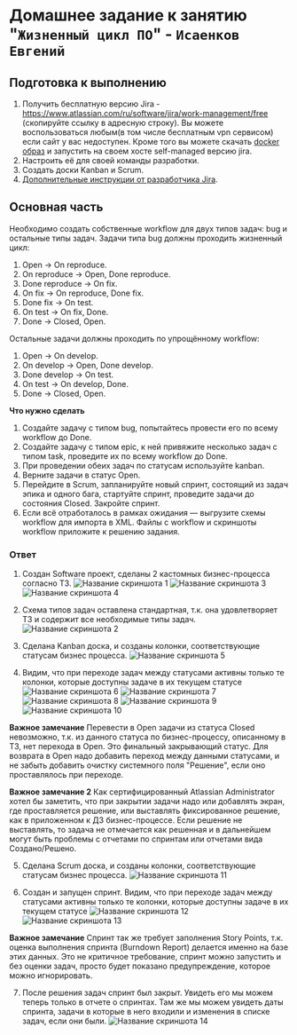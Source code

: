 # Домашнее задание к занятию "`Жизненный цикл ПО`" - `Исаенков Евгений`

## Подготовка к выполнению

1. Получить бесплатную версию Jira - https://www.atlassian.com/ru/software/jira/work-management/free (скопируйте ссылку в адресную строку). Вы можете воспользоваться любым(в том числе бесплатным vpn сервисом) если сайт у вас недоступен. Кроме того вы можете скачать [docker образ](https://hub.docker.com/r/atlassian/jira-software/#) и запустить на своем хосте self-managed версию jira.
2. Настроить её для своей команды разработки.
3. Создать доски Kanban и Scrum.
4. [Дополнительные инструкции от разработчика Jira](https://support.atlassian.com/jira-cloud-administration/docs/import-and-export-issue-workflows/).

## Основная часть

Необходимо создать собственные workflow для двух типов задач: bug и остальные типы задач. Задачи типа bug должны проходить жизненный цикл:

1. Open -> On reproduce.
2. On reproduce -> Open, Done reproduce.
3. Done reproduce -> On fix.
4. On fix -> On reproduce, Done fix.
5. Done fix -> On test.
6. On test -> On fix, Done.
7. Done -> Closed, Open.

Остальные задачи должны проходить по упрощённому workflow:

1. Open -> On develop.
2. On develop -> Open, Done develop.
3. Done develop -> On test.
4. On test -> On develop, Done.
5. Done -> Closed, Open.

**Что нужно сделать**

1. Создайте задачу с типом bug, попытайтесь провести его по всему workflow до Done. 
2. Создайте задачу с типом epic, к ней привяжите несколько задач с типом task, проведите их по всему workflow до Done. 
3. При проведении обеих задач по статусам используйте kanban. 
4. Верните задачи в статус Open.
5. Перейдите в Scrum, запланируйте новый спринт, состоящий из задач эпика и одного бага, стартуйте спринт, проведите задачи до состояния Closed. Закройте спринт.
6. Если всё отработалось в рамках ожидания — выгрузите схемы workflow для импорта в XML. Файлы с workflow и скриншоты workflow приложите к решению задания.


### Ответ

1. Создан Software проект, сделаны 2 кастомных бизнес-процесса согласно ТЗ. 
![Название скриншота 1](https://github.com/Udjin79/netology_hw/blob/main/img/09shcicd1_1.png?raw=true)
![Название скриншота 3](https://github.com/Udjin79/netology_hw/blob/main/img/09shcicd1_3.png?raw=true)
![Название скриншота 4](https://github.com/Udjin79/netology_hw/blob/main/img/09shcicd1_4.png?raw=true)

2. Схема типов задач оставлена стандартная, т.к. она удовлетворяет ТЗ и содержит все необходимые типы задач.
![Название скриншота 2](https://github.com/Udjin79/netology_hw/blob/main/img/09shcicd1_2.png?raw=true)

3. Сделана Kanban доска, и созданы колонки, соответствующие статусам бизнес процесса.
![Название скриншота 5](https://github.com/Udjin79/netology_hw/blob/main/img/09shcicd1_5.png?raw=true)

4. Видим, что при переходе задач между статусами активны только те колонки, которые доступны задаче в их текущем статусе
![Название скриншота 6](https://github.com/Udjin79/netology_hw/blob/main/img/09shcicd1_6.png?raw=true)
![Название скриншота 7](https://github.com/Udjin79/netology_hw/blob/main/img/09shcicd1_7.png?raw=true)
![Название скриншота 8](https://github.com/Udjin79/netology_hw/blob/main/img/09shcicd1_8.png?raw=true)
![Название скриншота 9](https://github.com/Udjin79/netology_hw/blob/main/img/09shcicd1_9.png?raw=true)
![Название скриншота 10](https://github.com/Udjin79/netology_hw/blob/main/img/09shcicd1_10.png?raw=true)

**Важное замечание**
Перевести в Open задачи из статуса Closed невозможно, т.к. из данного статуса по бизнес-процессу, описанному в ТЗ, нет перехода в Open. Это финальный закрывающий статус. Для возврата в Open надо добавить переход между данными статусами, и не забыть добавить очистку системного поля "Решение", если оно проставлялось при переходе.

**Важное замечание 2**
Как сертифицированный Atlassian Administrator хотел бы заметить, что при закрытии задачи надо или добавлять экран, где проставляется решение, или выставлять фиксированное решение, как в приложенном к ДЗ бизнес-процессе. Если решение не выставлять, то задача не отмечается как решенная и в дальнейшем могут быть проблемы с отчетами по спринтам или отчетами вида Создано/Решено.

5. Сделана Scrum доска, и созданы колонки, соответствующие статусам бизнес процесса.
![Название скриншота 11](https://github.com/Udjin79/netology_hw/blob/main/img/09shcicd1_11.png?raw=true)

6. Создан и запущен спринт. Видим, что при переходе задач между статусами активны только те колонки, которые доступны задаче в их текущем статусе
![Название скриншота 12](https://github.com/Udjin79/netology_hw/blob/main/img/09shcicd1_12.png?raw=true)
![Название скриншота 13](https://github.com/Udjin79/netology_hw/blob/main/img/09shcicd1_13.png?raw=true)

**Важное замечание**
Спринт так же требует заполнения Story Points, т.к. оценка выполнения спринта (Burndown Report) делается именно на базе этих данных.
Это не критичное требование, спринт можно запустить и без оценки задач, просто будет показано предупреждение, которое можно игнорировать.

7. После решения задач спринт был закрыт. Увидеть его мы можем теперь только в отчете о спринтах. Там же мы можем увидеть даты спринта, задачи в которые в него входили и изменения в списке задач, если они были.
![Название скриншота 14](https://github.com/Udjin79/netology_hw/blob/main/img/09shcicd1_14.png?raw=true)
